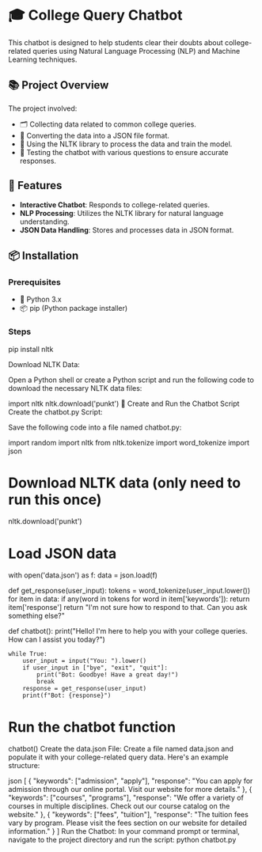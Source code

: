 # 🎓 College Query Chatbot

This chatbot is designed to help students clear their doubts about college-related queries using Natural Language Processing (NLP) and Machine Learning techniques.

## 📚 Project Overview

The project involved:
- 🗂️ Collecting data related to common college queries.
- 📝 Converting the data into a JSON file format.
- 🤖 Using the NLTK library to process the data and train the model.
- 🧪 Testing the chatbot with various questions to ensure accurate responses.

## 🚀 Features

- **Interactive Chatbot**: Responds to college-related queries.
- **NLP Processing**: Utilizes the NLTK library for natural language understanding.
- **JSON Data Handling**: Stores and processes data in JSON format.

## 📦 Installation

### Prerequisites

- 🐍 Python 3.x
- 📦 pip (Python package installer)

### Steps

pip install nltk

Download NLTK Data:

Open a Python shell or create a Python script and run the following code to download the necessary NLTK data files:


import nltk
nltk.download('punkt')
📝 Create and Run the Chatbot Script
Create the chatbot.py Script:

Save the following code into a file named chatbot.py:

import random
import nltk
from nltk.tokenize import word_tokenize
import json

# Download NLTK data (only need to run this once)
nltk.download('punkt')

# Load JSON data
with open('data.json') as f:
    data = json.load(f)

def get_response(user_input):
    tokens = word_tokenize(user_input.lower())
    for item in data:
        if any(word in tokens for word in item['keywords']):
            return item['response']
    return "I'm not sure how to respond to that. Can you ask something else?"

def chatbot():
    print("Hello! I'm here to help you with your college queries. How can I assist you today?")

    while True:
        user_input = input("You: ").lower()
        if user_input in ["bye", "exit", "quit"]:
            print("Bot: Goodbye! Have a great day!")
            break
        response = get_response(user_input)
        print(f"Bot: {response}")

# Run the chatbot function
chatbot()
Create the data.json File:
Create a file named data.json and populate it with your college-related query data.
Here's an example structure:

json
[
    {
        "keywords": ["admission", "apply"],
        "response": "You can apply for admission through our online portal. Visit our website for more details."
    },
    {
        "keywords": ["courses", "programs"],
        "response": "We offer a variety of courses in multiple disciplines. Check out our course catalog on the website."
    },
    {
        "keywords": ["fees", "tuition"],
        "response": "The tuition fees vary by program. Please visit the fees section on our website for detailed information."
    }
]
Run the Chatbot:
In your command prompt or terminal, navigate to the project directory and run the script:
python chatbot.py
